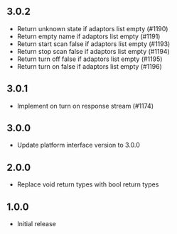 ## 3.0.2
* Return unknown state if adaptors list empty (#1190)
* Return empty name if adaptors list empty (#1191)
* Return start scan false if adaptors list empty (#1193)
* Return stop scan false if adaptors list empty (#1194)
* Return turn off false if adaptors list empty (#1195)
* Return turn on false if adaptors list empty (#1196)

## 3.0.1
* Implement on turn on response stream (#1174)

## 3.0.0
* Update platform interface version to 3.0.0

## 2.0.0
* Replace void return types with bool return types

## 1.0.0
* Initial release
